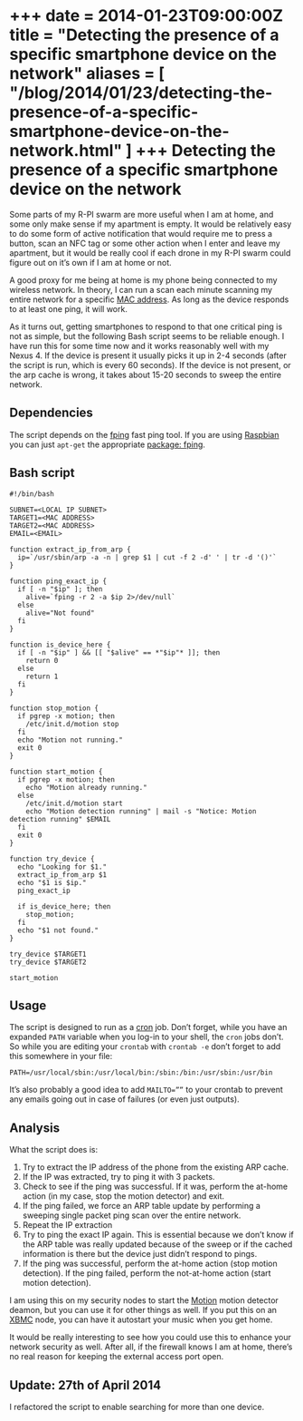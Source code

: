 +++
date = 2014-01-23T09:00:00Z
title = "Detecting the presence of a specific smartphone device on the network"
aliases = [
  "/blog/2014/01/23/detecting-the-presence-of-a-specific-smartphone-device-on-the-network.html"
]
+++
Detecting the presence of a specific smartphone device on the network
=====================================================================

Some parts of my R-PI swarm are more useful when I am at home, and some only make sense if my apartment is empty. It would be relatively easy to do some form of active notification that would require me to press a button, scan an NFC tag or some other action when I enter and leave my apartment, but it would be really cool if each drone in my R-PI swarm could figure out on it’s own if I am at home or not.

A good proxy for me being at home is my phone being connected to my wireless network. In theory, I can run a scan each minute scanning my entire network for a specific [MAC address](http://en.wikipedia.org/wiki/MAC_address). As long as the device responds to at least one ping, it will work.

As it turns out, getting smartphones to respond to that one critical ping is not as simple, but the following Bash script seems to be reliable enough. I have run this for some time now and it works reasonably well with my Nexus 4. If the device is present it usually picks it up in 2-4 seconds (after the script is run, which is every 60 seconds). If the device is not present, or the arp cache is wrong, it takes about 15-20 seconds to sweep the entire network.

Dependencies
------------

The script depends on the [fping](http://fping.org/) fast ping tool. If you are using [Raspbian](http://www.raspbian.org/) you can just `apt-get` the appropriate [package: fping](http://packages.debian.org/wheezy/fping).

Bash script
-----------

    #!/bin/bash
    
    SUBNET=<LOCAL IP SUBNET>
    TARGET1=<MAC ADDRESS>
    TARGET2=<MAC ADDRESS>
    EMAIL=<EMAIL>
    
    function extract_ip_from_arp {
      ip=`/usr/sbin/arp -a -n | grep $1 | cut -f 2 -d' ' | tr -d '()'`
    }
    
    function ping_exact_ip {
      if [ -n "$ip" ]; then
        alive=`fping -r 2 -a $ip 2>/dev/null`
      else
        alive="Not found"
      fi
    }
    
    function is_device_here {
      if [ -n "$ip" ] && [[ "$alive" == *"$ip"* ]]; then
        return 0
      else
        return 1
      fi
    }
    
    function stop_motion {
      if pgrep -x motion; then
        /etc/init.d/motion stop
      fi
      echo "Motion not running."
      exit 0
    }
    
    function start_motion {
      if pgrep -x motion; then
        echo "Motion already running."
      else
        /etc/init.d/motion start
        echo "Motion detection running" | mail -s "Notice: Motion detection running" $EMAIL
      fi
      exit 0
    }
    
    function try_device {
      echo "Looking for $1."
      extract_ip_from_arp $1
      echo "$1 is $ip."
      ping_exact_ip
    
      if is_device_here; then
        stop_motion;
      fi
      echo "$1 not found."
    }
    
    try_device $TARGET1
    try_device $TARGET2

    start_motion

Usage
-----

The script is designed to run as a [cron](http://en.wikipedia.org/wiki/Cron) job. Don’t forget, while you have an expanded `PATH` variable when you log-in to your shell, the `cron` jobs don’t. So while you are editing your `crontab` with `crontab -e` don’t forget to add this somewhere in your file:

    PATH=/usr/local/sbin:/usr/local/bin:/sbin:/bin:/usr/sbin:/usr/bin

It’s also probably a good idea to add `MAILTO=””` to your crontab to prevent any emails going out in case of failures (or even just outputs).

Analysis
--------

What the script does is:

  1. Try to extract the IP address of the phone from the existing ARP cache.
  2. If the IP was extracted, try to ping it with 3 packets.
  3. Check to see if the ping was successful. If it was, perform the at-home action (in my case, stop the motion detector) and exit.
  4. If the ping failed, we force an ARP table update by performing a sweeping single packet ping scan over the entire network.
  5. Repeat the IP extraction
  6. Try to ping the exact IP again. This is essential because we don’t know if the ARP table was really updated because of the sweep or if the cached information is there but the device just didn’t respond to pings.
  7. If the ping was successful, perform the at-home action (stop motion detection). If the ping failed, perform the not-at-home action (start motion detection).

I am using this on my security nodes to start the [Motion](http://www.lavrsen.dk/foswiki/bin/view/Motion/WebHome) motion detector deamon, but you can use it for other things as well. If you put this on an [XBMC](http://xbmc.org/) node, you can have it autostart your music when you get home.

It would be really interesting to see how you could use this to enhance your network security as well. After all, if the firewall knows I am at home, there’s no real reason for keeping the external access port open.

Update: 27th of April 2014
--------------------------

I refactored the script to enable searching for more than one device.
